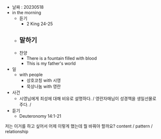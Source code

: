 - 날짜 : 20230518
- in the morning
	- 듣기
		- 2 King 24-25
	- 말하기
		-  
	- 찬양
		- There is a fountain filled with blood
		- This is my father's world
- 일
	- with people
		- 상호코칭 with 시영
		- 묵상나눔 with 영란
- 사건
	- 시영님에게 죄성에 대해 비유로 설명하다. / 영란자매님이 성경책을 생일선물로 주다. / 
- 듣기
	- Deuteronomy  14:1-21



저는 이거를 하고 싶어서 어제 이렇게 했는데 뭘 바꿔야 할까요?
content / pattern / relationship